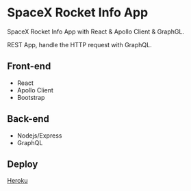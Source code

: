 # SpaceX Rocket Info App 
SpaceX Rocket Info App with React & Apollo Client & GraphGL. 

REST App, handle the HTTP request with GraphQL. 


## Front-end
- React
- Apollo Client
- Bootstrap

## Back-end
- Nodejs/Express
- GraphQL

## Deploy
[Heroku](https://spacex-rocket-info.herokuapp.com/)

